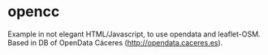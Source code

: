 # opencc
Example in not elegant HTML/Javascript, to use opendata and leaflet-OSM. Based in DB of OpenData Cáceres (http://opendata.caceres.es).
